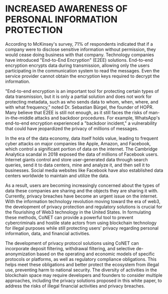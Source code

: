# INCREASED AWARENESS OF PERSONAL INFORMATION PROTECTION

According to McKinsey's survey, 71% of respondents indicated that if a company were to disclose sensitive information without permission, they would cease doing business with that company. Technology companies have introduced "End-to-End Encryption" (E2EE) solutions. End-to-end encryption encrypts data during transmission, allowing only the users participating in the communication system to read the messages. Even the service provider cannot obtain the encryption keys required to decrypt the information.

"End-to-end encryption is an important tool for protecting certain types of data transmission, but it is only a partial solution and does not work for protecting metadata, such as who sends data to whom, when, where, and with what frequency," noted Dr. Sebastian Bürgel, the founder of HOPR. Many believe that E2EE is still not enough, as it still faces the risks of man-in-the-middle attacks and backdoor procedures. For example, WhatsApp's end-to-end encryption experienced a "backdoor incident," a vulnerability that could have jeopardized the privacy of millions of messages.

In the era of the data economy, data itself holds value, leading to frequent cyber attacks on major companies like Apple, Amazon, and Facebook, which control a significant portion of data on the internet. The Cambridge Analytica scandal in 2018 exposed the data of millions of Facebook users. Internet giants control and store user-generated data through search queries, send it to data centers, mine and analyze it, and then sell it to businesses. Social media websites like Facebook have also established data centers worldwide to maintain and utilize the data.

As a result, users are becoming increasingly concerned about the types of data these companies are sharing and the objects they are sharing it with. Currently, privacy breaches have become an urgent issue on the internet. With the information technology revolution moving toward the era of web3, the development of privacy protection and regulatory solutions is crucial for the flourishing of Web3 technology in the United States. In formulating these methods, CoNET can provide a powerful tool to prevent cybercriminals and hostile state actors from using blockchain technology for illegal purposes while still protecting users' privacy regarding personal information, data, and financial activities.

The development of privacy protocol solutions using CoNET can incorporate deposit filtering, withdrawal filtering, and selective de-anonymization based on the operating and economic models of specific protocols or platforms, as well as regulatory compliance obligations. This helps meet these obligations and better protect the ecosystem from illegal use, preventing harm to national security. The diversity of activities in the blockchain space may require developers and founders to consider multiple approaches, including the privacy solutions proposed in this white paper, to address the risks of illegal financial activities and privacy breaches.
